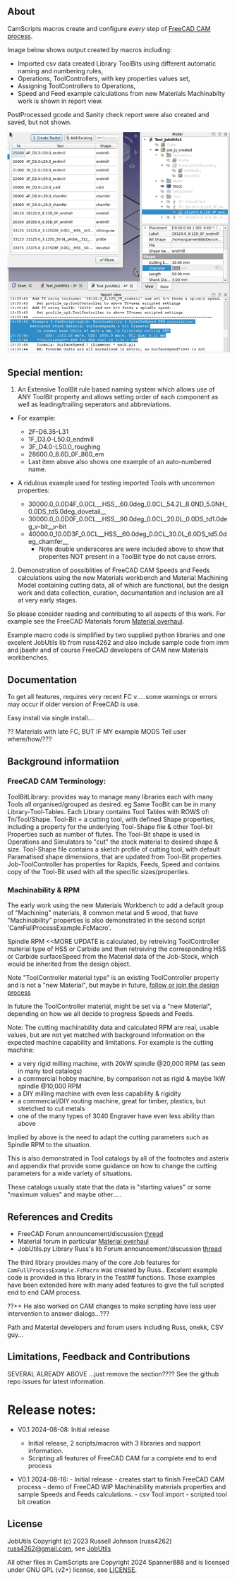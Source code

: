## About

CamScripts macros create and configure *every* step of [FreeCAD CAM process](https://wiki.freecad.org/CAM_Workbench).

Image below shows output created by macros including:

  - Imported csv data created Library ToolBits using different automatic naming and numbering rules,
  - Operations, ToolControllers, with key properties values set,
  - Assigning ToolControllers to Operations,
  - Speed and Feed example calculations from new Materials Machinabilty work is shown in report view.

PostProcessed gcode and Sanity check report were also created and saved, but not shown.

![Import, Rules, Full process condensed example](./images/Import_RulesFull_process.png)

## Special mention:

1. An Extensive ToolBit rule based naming system which allows use of ANY ToolBit property and allows setting order of each component as well as leading/trailing seperators and abbreviations.

  - For example:
    - 2F-D6.35-L31
    - 1F_D3.0-L50.0_endmill
    - 3F_D4.0-L50.0_roughing
    - 28600.0_8.6D_0F_860_em
    - Last item above also shows one example of an auto-numbered name.

  - A ridulous example used for testing imported Tools with uncommon properties:
      - 30000.0_0.0D4F_0.0CL__HSS__60.0deg_0.0CL_54.2L_8.0ND_5.0NH_0.0DS_td5.0deg_dovetail__
      - 30000.0_0.0D0F_0.0CL__HSS__90.0deg_0.0CL_20.0L_0.0DS_td1.0deg_v-bit__v-bit
      - 40000.0_10.0D3F_0.0CL__HSS__60.0deg_0.0CL_30.0L_6.0DS_td5.0deg_chamfer__
        - Note double underscores are were included above to show that properites NOT present in a ToolBit type do not cause errors.

2. Demonstration of possiblities of FreeCAD CAM Speeds and Feeds calculations using the new Materials workbench and Material Machining Model containing cutting data, all of which are functional, but the design work and data collection, curation, documantation and inclusion are all at very early stages.

So please consider reading and contributing to all aspects of this work. For example see the FreeCAD Materials forum [Material overhaul](https://forum.freecad.org/viewtopic.php?t=78242).

Example macro code is simplified by two supplied python libraries and one excelent JobUtils lib from russ4262 and also include sample code from imm and jbaehr and of course FreeCAD developers of CAM new Materials workbenches.

## Documentation

To get all features, requires very recent FC v.....some warnings or errors may occur if older version of FreeCAD is use.

Easy install via single install....

?? Materials with late FC, BUT IF MY example MODS Tell user where/how/???

## Background informatiion

### FreeCAD CAM Terminology:
ToolBitLibrary: provides way to manage many libraries each with many Tools
  all organised/grouped as desired. eg Same TooBit can be in many Library-Tool-Tables.
  Each Library contains Tool Tables with ROWS of: Tn/Tool/Shape.
Tool-Bit = a cutting tool, with defined Shape properties,
      including a property for the underlying Tool-Shape file
      & other Tool-bit Properties such as number of flutes.
      The Tool-Bit shape is used in Operations and Simulators to
      "cut" the stock material to desired shape & size.
Tool-Shape file contains a sketch profile of cutting tool,
  with default Paramatised shape dimensions,
  that are updated from Tool-Bit properties.
Job-ToolController has properties for Rapids, Feeds, Speed
  and contains copy of the Tool-Bit used with all the specific sizes/properties.

### Machinability & RPM

The early work using the new Materials Workbench to add a default group of "Machining" materials, 8 common metal and 5 wood, that have "Machinability" properties is also demonstrated in the second script 'CamFullProcessExample.FcMacro'.

Spindle RPM <<MORE UPDATE is calculated, by retreiving ToolController material type of HSS or Carbide and then retreiving the corresponding HSS or Carbide surfaceSpeed from the Material data of the Job-Stock, which would be inherited from the design object.

Note "ToolController material type" is an existing ToolController property and is not a "new Material", but maybe in future, [follow or join the design process]()

In future the ToolController material, might be set via a "new Material", depending on how we all decide to progress Speeds and Feeds.

Note: The cutting machinability data and calculated RPM are real, usable values, but are not yet matched with background information on the expected machine capability and limitations. For example is the cutting machine:
* a very rigid milling machine, with 20kW spindle @20,000 RPM (as seen in many tool catalogs)
* a commercial hobby machine, by comparison not as rigid & maybe 1kW spindle @10,000 RPM
* a DIY milling machine with even less capability & rigidity
* a commercial/DIY routing machine, great for timber, plastics, but stretched to cut metals
* one of the many types of 3040 Engraver have even less ability than above

Implied by above is the need to adapt the cutting parameters such as Spindle RPM to the situation.

This is also demonstrated in Tool catalogs by all of the footnotes and asterix and appendix that provide some guidance on how to change the cutting parameters for a wide variety of situations.

These catalogs usually state that the data is "starting values" or some "maximum values" and maybe other.....


## References and Credits

* FreeCAD Forum announcement/discussion [thread](https://forum.freecadweb.org/viewtopic.php?f=3&t=60818)
* Material forum in particular [Material overhaul](https://forum.freecad.org/viewtopic.php?t=78242)
* JobUtils.py Library Russ's lib Forum announcement/discussion [thread](https://forum.freecadweb.org/viewtopic.php?f=3&t=60818)

The third library provides many of the core Job features for `CamFullProcessExample.FcMacro` was created by Russ..
Excelent example code is provided in this library in the Test## functions.
Those examples have been extended here with many aded features to give the full scripted end to end CAM process.

??++ He also worked on CAM changes to make scripting have less user intervention to answer dialogs...???

Path and Material developers and forum users including Russ, onekk, CSV guy...


## Limitations, Feedback and Contributions

SEVERAL ALREADY ABOVE ...just remove the section????
See the github repo issues for latest information.


# Release notes:

* V0.1  2024-08-08:  Initial release
    * Initial release, 2 scripts/macros with 3 libraries and support information.
    * Scripting all features of FreeCAD CAM for a complete end to end process

* V0.1  2024-08-16:
            - Initial release
            - creates start to finish FreeCAD CAM process
            - demo of FreeCAD WIP Machinability materials properties and sample Speeds and Feeds calculations.
            - csv Tool import
            - scripted tool bit creation

## License

JobUtils Copyright (c) 2023 Russell Johnson (russ4262) <russ4262@gmail.com>, see [JobUtils](JobUtils.py)

All other files in CamScripts are Copyright 2024 Spanner888 and is licensed under GNU GPL (v2+) license, see [LICENSE](LICENSE).
